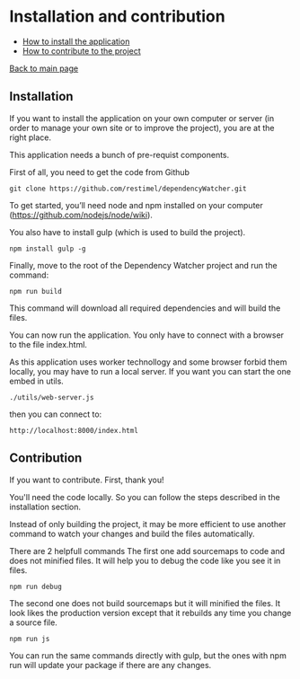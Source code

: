 # Installation and contribution

* [How to install the application]
* [How to contribute to the project]

[Back to main page](../README.md)

[How to install the application]:#Installation
<a name="Installation"></a>
## Installation

If you want to install the application on your own computer or server (in order to manage your own site or to improve the project), you are at the right place.

This application needs a bunch of pre-requist components.

First of all, you need to get the code from Github

	git clone https://github.com/restimel/dependencyWatcher.git


To get started, you’ll need node and npm installed on your computer (https://github.com/nodejs/node/wiki).

You also have to install gulp (which is used to build the project).

	npm install gulp -g

Finally, move to the root of the Dependency Watcher project and run the command:

	npm run build

This command will download all required dependencies and will build the files.

You can now run the application. You only have to connect with a browser to the file index.html.

As this application uses worker technollogy and some browser forbid them locally, you may have to run a local server. If you want you can start the one embed in utils.

	./utils/web-server.js

then you can connect to:

	http://localhost:8000/index.html


[How to contribute to the project]:#Contribution
<a name="Contribution"></a>
## Contribution

If you want to contribute.
First, thank you!

You'll need the code locally. So you can follow the steps described in the installation section.

Instead of only building the project, it may be more efficient to use another command to watch your changes and build the files automatically.

There are 2 helpfull commands
The first one add sourcemaps to code and does not minified files. It will help you to debug the code like you see it in files.

	npm run debug

The second one does not build sourcemaps but it will minified the files. It look likes the production version except that it rebuilds any time you change a source file.

	npm run js


You can run the same commands directly with gulp, but the ones with npm run will update your package if there are any changes.
